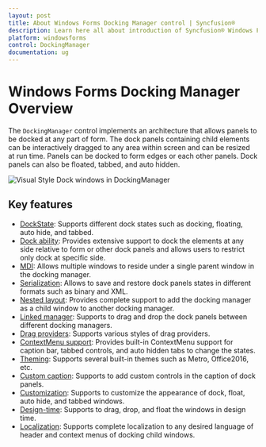 ```yaml
---
layout: post
title: About Windows Forms Docking Manager control | Syncfusion®
description: Learn here all about introduction of Syncfusion® Windows Forms Docking Manager control and more details.
platform: windowsforms
control: DockingManager 
documentation: ug
---
```


# Windows Forms Docking Manager Overview

The `DockingManager` control implements an architecture that allows panels to be docked at any part of form. The dock panels containing child elements can be interactively dragged to any area within screen and can be resized at run time. Panels can be docked to form edges or each other panels. Dock panels can also be floated, tabbed, and auto hidden.

![Visual Style Dock windows in DockingManager](GettingStarted_images/VisualStudioDemo.png)

## Key features

* [DockState](https://help.syncfusion.com/windowsforms/docking-manager/getting-started#change-dock-state-of-child): Supports different dock states such as docking, floating, auto hide, and tabbed.
* [Dock ability](https://help.syncfusion.com/windowsforms/docking-manager/dealing-with-docking-child#restrict-to-dock-on-specific-sides): Provides extensive support to dock the elements at any side relative to form or other dock panels and allows users to restrict only dock at specific side.
* [MDI](https://help.syncfusion.com/windowsforms/docking-manager/mdi-window): Allows multiple windows to reside under a single parent window in the docking manager.
* [Serialization](https://help.syncfusion.com/windowsforms/docking-manager/serialization): Allows to save and restore dock panels states in different formats such as binary and XML.
* [Nested layout](https://help.syncfusion.com/windowsforms/docking-manager/linked-and-nested-dockingmanager#nested-dockingmanager): Provides complete support to add the docking manager as a child window to another docking manager.
* [Linked manager](https://help.syncfusion.com/windowsforms/docking-manager/linked-and-nested-dockingmanager#enable-linked-manager): Supports to drag and drop the dock panels between different docking managers.
* [Drag providers](https://help.syncfusion.com/windowsforms/docking-manager/appearance#change-dock-provider-styles): Supports various styles of drag providers.
* [ContextMenu support](https://help.syncfusion.com/windowsforms/docking-manager/dock-window#enable--disable-the-context-menu): Provides built-in ContextMenu support for caption bar, tabbed controls, and auto hidden tabs to change the states.
* [Theming](https://help.syncfusion.com/windowsforms/docking-manager/appearance#visual-styles): Supports several built-in themes such as Metro, Office2016, etc.
* [Custom caption](https://help.syncfusion.com/windowsforms/docking-manager/dock-window#add-custom-buttons-in-caption): Supports to add custom controls in the caption of dock panels.
* [Customization](https://help.syncfusion.com/windowsforms/docking-manager/appearance): Supports to customize the appearance of dock, float, auto hide, and tabbed windows.
* [Design-time](https://help.syncfusion.com/windowsforms/docking-manager/tabbed-window#tabbed-at-design-time): Supports to drag, drop, and float the windows in design time.
* [Localization](https://help.syncfusion.com/windowsforms/docking-manager/localization): Supports complete localization to any desired language of header and context menus of docking child windows.

